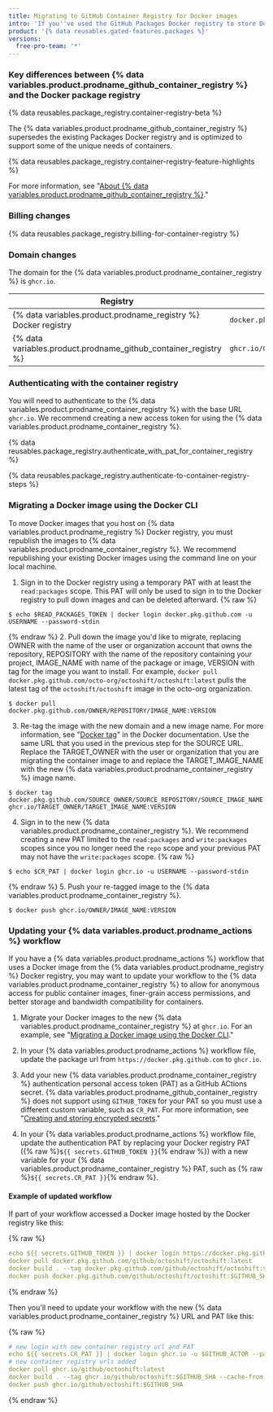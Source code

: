```yaml
---
title: Migrating to GitHub Container Registry for Docker images
intro: 'If you''ve used the GitHub Packages Docker registry to store Docker images, you can migrate to the new {% data variables.product.prodname_container_registry %}.'
product: '{% data reusables.gated-features.packages %}'
versions:
  free-pro-team: '*'
---
```


### Key differences between {% data variables.product.prodname_github_container_registry %} and the Docker package registry

{% data reusables.package_registry.container-registry-beta %}

The {% data variables.product.prodname_github_container_registry %} supersedes the existing Packages Docker registry and is optimized to support some of the unique needs of containers.

{% data reusables.package_registry.container-registry-feature-highlights %}

For more information, see "[About {% data variables.product.prodname_github_container_registry %}](/packages/getting-started-with-github-container-registry/about-github-container-registry)."

### Billing changes

{% data reusables.package_registry.billing-for-container-registry %}

### Domain changes

The domain for the {% data variables.product.prodname_container_registry %} is `ghcr.io`.

| Registry  | Example URL |
|-----------------|-------------|
| {% data variables.product.prodname_registry %} Docker registry |  `docker.pkg.github.com/OWNER/REPOSITORY/IMAGE_NAME`
| {% data variables.product.prodname_github_container_registry %} | `ghcr.io/OWNER/IMAGE_NAME`

### Authenticating with the container registry

You will need to authenticate to the {% data variables.product.prodname_container_registry %} with the base URL `ghcr.io`. We recommend creating a new access token for using the {% data variables.product.prodname_container_registry %}.

{% data reusables.package_registry.authenticate_with_pat_for_container_registry %}

{% data reusables.package_registry.authenticate-to-container-registry-steps %}

### Migrating a Docker image using the Docker CLI

To move Docker images that you host on {% data variables.product.prodname_registry %} Docker registry, you must republish the images to {% data variables.product.prodname_container_registry %}. We recommend republishing your existing Docker images using the command line on your local machine.

1. Sign in to the Docker registry using a temporary PAT with at least the `read:packages` scope. This PAT will only be used to sign in to the Docker registry to pull down images and can be deleted afterward.
  {% raw %}
  ```shell
  $ echo $READ_PACKAGES_TOKEN | docker login docker.pkg.github.com -u USERNAME --password-stdin
  ```
  {% endraw %}
2. Pull down the image you'd like to migrate, replacing OWNER with the name of the user or organization account that owns the repository, REPOSITORY with the name of the repository containing your project, IMAGE_NAME with name of the package or image, VERSION with tag for the image you want to install. For example, `docker pull docker.pkg.github.com/octo-org/octoshift/octoshift:latest` pulls the latest tag of the `octoshift/octoshift` image in the octo-org organization.
  ```shell
  $ docker pull docker.pkg.github.com/OWNER/REPOSITORY/IMAGE_NAME:VERSION
  ```

3. Re-tag the image with the new domain and a new image name. For more information, see "[Docker tag](https://docs.docker.com/engine/reference/commandline/tag/)" in the Docker documentation. Use the same URL that you used in the previous step for the SOURCE URL. Replace the TARGET_OWNER with the user or organization that you are migrating the container image to and replace the TARGET_IMAGE_NAME with the new {% data variables.product.prodname_container_registry %} image name.
  ```shell
  $ docker tag docker.pkg.github.com/SOURCE_OWNER/SOURCE_REPOSITORY/SOURCE_IMAGE_NAME:VERSION ghcr.io/TARGET_OWNER/TARGET_IMAGE_NAME:VERSION
  ```

4. Sign in to the new {% data variables.product.prodname_container_registry %}. We recommend creating a new PAT limited to the `read:packages` and `write:packages` scopes since you no longer need the `repo` scope and your previous PAT may not have the `write:packages` scope.
  {% raw %}
  ```shell
  $ echo $CR_PAT | docker login ghcr.io -u USERNAME --password-stdin
  ```
  {% endraw %}
5. Push your re-tagged image to the {% data variables.product.prodname_container_registry %}.
  ```shell
  $ docker push ghcr.io/OWNER/IMAGE_NAME:VERSION
  ```

### Updating your {% data variables.product.prodname_actions %} workflow

If you have a {% data variables.product.prodname_actions %} workflow that uses a Docker image from the {% data variables.product.prodname_registry %} Docker registry, you may want to update your workflow to the {% data variables.product.prodname_container_registry %} to allow for anonymous access for public container images, finer-grain access permissions, and better storage and bandwidth compatibility for containers.

1. Migrate your Docker images to the new {% data variables.product.prodname_container_registry %} at `ghcr.io`. For an example, see "[Migrating a Docker image using the Docker CLI](#migrating-a-docker-image-using-the-docker-cli)."

2. In your {% data variables.product.prodname_actions %} workflow file, update the package url from `https://docker.pkg.github.com` to `ghcr.io`.

3. Add your new {% data variables.product.prodname_container_registry %} authentication personal access token (PAT) as a GitHub ACtions secret. {% data variables.product.prodname_github_container_registry %} does not support using `GITHUB_TOKEN` for your PAT so you must use a different custom variable, such as `CR_PAT`. For more information, see "[Creating and storing encrypted secrets](/actions/configuring-and-managing-workflows/creating-and-storing-encrypted-secrets)."

4. In your {% data variables.product.prodname_actions %} workflow file, update the authentication PAT by replacing your Docker registry PAT ({% raw %}`${{ secrets.GITHUB_TOKEN }}`{% endraw %}) with a new variable for your {% data variables.product.prodname_container_registry %} PAT, such as {% raw %}`${{ secrets.CR_PAT }}`{% endraw %}.

#### Example of updated workflow

If part of your workflow accessed a Docker image hosted by the Docker registry like this:

{% raw %}
```yaml
echo ${{ secrets.GITHUB_TOKEN }} | docker login https://docker.pkg.github.com -u $GITHUB_ACTOR --password-stdin
docker pull docker.pkg.github.com/github/octoshift/octoshift:latest
docker build . --tag docker.pkg.github.com/github/octoshift/octoshift:$GITHUB_SHA --cache-from docker.pkg.github.com/github/octoshift/octoshift:latest
docker push docker.pkg.github.com/github/octoshift/octoshift:$GITHUB_SHA
```
{% endraw %}

Then you'll need to update your workflow with the new {% data variables.product.prodname_container_registry %} URL and PAT like this:  

{% raw %}
```yaml
# new login with new container registry url and PAT
echo ${{ secrets.CR_PAT }} | docker login ghcr.io -u $GITHUB_ACTOR --password-stdin
# new container registry urls added
docker pull ghcr.io/github/octoshift:latest
docker build . --tag ghcr.io/github/octoshift:$GITHUB_SHA --cache-from ghcr.io/github/octoshift:latest
docker push ghcr.io/github/octoshift:$GITHUB_SHA
```
{% endraw %}
